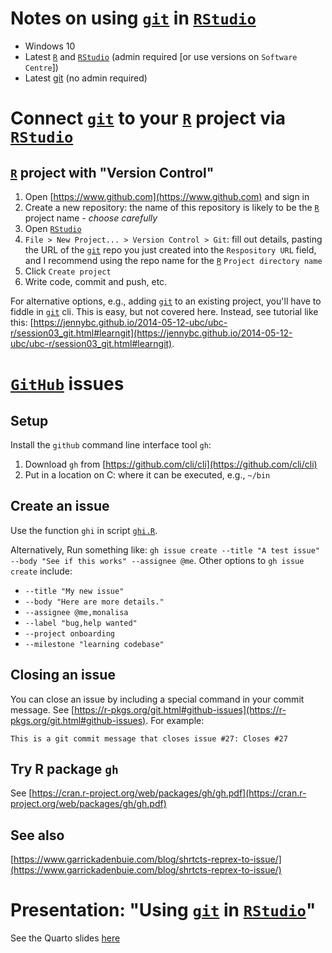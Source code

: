 # Notes on using [`git`](http://git-scm.com/) in [`RStudio`](https://www.rstudio.com/)

  - Windows 10
  - Latest [`R`](https://www.r-project.org/) and [`RStudio`](https://www.rstudio.com/) (admin required [or use versions on `Software Centre`])
  - Latest [git](http://git-scm.com/) (no admin required)

# Connect [`git`](http://git-scm.com/) to your [`R`](https://www.r-project.org/) project via [`RStudio`](https://www.rstudio.com/)

## [`R`](https://www.r-project.org/) project with "Version Control"

  1. Open [https://www.github.com](https://www.github.com) and sign in
  2. Create a new repository: the name of this repository is likely to be the [`R`](https://www.r-project.org/) project name - _choose carefully_
  3. Open [`RStudio`](https://www.rstudio.com/)
  4. `File > New Project... > Version Control > Git`: fill out details, pasting the URL of the [`git`](http://git-scm.com/) repo you just created into the `Respository URL` field, and I recommend using the repo name for the [`R`](https://www.r-project.org/) `Project directory name`
  5. Click `Create project`
  6. Write code, commit and push, etc.

For alternative options, e.g., adding [`git`](http://git-scm.com/) to an existing project, you'll have to fiddle in [`git`](http://git-scm.com/) cli. This is easy, but not covered here. Instead, see tutorial like this: [https://jennybc.github.io/2014-05-12-ubc/ubc-r/session03_git.html#learngit](https://jennybc.github.io/2014-05-12-ubc/ubc-r/session03_git.html#learngit).

# [`GitHub`](https://www.github.com) issues

## Setup

Install the `github` command line interface tool `gh`:

  1. Download `gh` from [https://github.com/cli/cli](https://github.com/cli/cli)
  2. Put in a location on C: where it can be executed, e.g., `~/bin`

## Create an issue

Use the function `ghi` in script [`ghi.R`](https://github.com/stephendavidgregory/rstudio_and_git/blob/main/ghi.R).

Alternatively, Run something like: `gh issue create --title "A test issue" --body "See if this works" --assignee @me`. Other options to `gh issue create` include:

  - `--title "My new issue"`
  - `--body "Here are more details."`
  - `--assignee @me,monalisa`
  - `--label "bug,help wanted"`
  - `--project onboarding`
  - `--milestone "learning codebase"`

## Closing an issue

You can close an issue by including a special command in your commit message. See [https://r-pkgs.org/git.html#github-issues](https://r-pkgs.org/git.html#github-issues). For example:

`This is a git commit message that closes issue #27: Closes #27`

## Try R package `gh`

See [https://cran.r-project.org/web/packages/gh/gh.pdf](https://cran.r-project.org/web/packages/gh/gh.pdf)

## See also

[https://www.garrickadenbuie.com/blog/shrtcts-reprex-to-issue/](https://www.garrickadenbuie.com/blog/shrtcts-reprex-to-issue/)


# Presentation: "Using [`git`](http://git-scm.com/) in [`RStudio`](https://www.rstudio.com/)"

See the Quarto slides [here](git-rstudio-practical/git-rstudio-practical.qmd)

